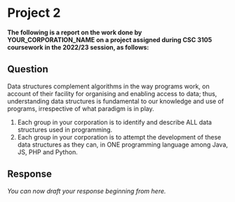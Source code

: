 # Project 2
**The following is a report on the work done by YOUR_CORPORATION_NAME on a project assigned during CSC 3105 coursework in the 2022/23 session, as follows:**

## Question
Data structures complement algorithms in the way programs work, on account of their facility for organising and enabling access to data; thus, understanding data structures is fundamental to our knowledge and use of programs, irrespective of what paradigm is in play.
1. Each group in your corporation is to identify and describe ALL data structures used in programming.
2. Each group in your corporation is to attempt the development of these data structures as they can, in ONE programming language among Java, JS, PHP and Python.

## Response
_You can now draft your response beginning from here._


